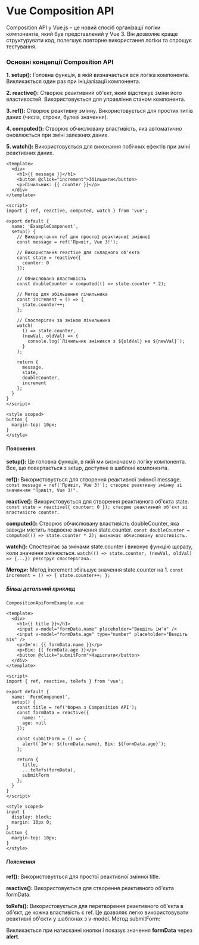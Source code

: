 # Vue Composition API

Composition API у Vue.js – це новий спосіб організації логіки компонентів,
який був представлений у Vue 3. Він дозволяє краще структурувати код, полегшує 
повторне використання логіки та спрощує тестування.

### Основні концепції Composition API

**1. setup():**
Головна функція, в якій визначається вся логіка компонента.
Викликається один раз при ініціалізації компонента.

**2. reactive():**
Створює реактивний об'єкт, який відстежує зміни його властивостей.
Використовується для управління станом компонента.

**3. ref():**
Створює реактивну змінну.
Використовується для простих типів даних (числа, строки, булеві значення).

**4. computed():**
Створює обчислювану властивість, яка автоматично оновлюється при зміні залежних даних.

**5. watch():**
Використовується для виконання побічних ефектів при зміні реактивних даних.


```
<template>
  <div>
    <h1>{{ message }}</h1>
    <button @click="increment">Збільшити</button>
    <p>Лічильник: {{ counter }}</p>
  </div>
</template>

<script>
import { ref, reactive, computed, watch } from 'vue';

export default {
  name: 'ExampleComponent',
  setup() {
    // Використання ref для простої реактивної змінної
    const message = ref('Привіт, Vue 3!');

    // Використання reactive для складного об'єкта
    const state = reactive({
      counter: 0
    });

    // Обчислювана властивість
    const doubleCounter = computed(() => state.counter * 2);

    // Метод для збільшення лічильника
    const increment = () => {
      state.counter++;
    };

    // Спостерігач за зміною лічильника
    watch(
      () => state.counter,
      (newVal, oldVal) => {
        console.log(`Лічильник змінився з ${oldVal} на ${newVal}`);
      }
    );

    return {
      message,
      state,
      doubleCounter,
      increment
    };
  }
}
</script>

<style scoped>
button {
  margin-top: 10px;
}
</style>
```

#### Пояснення

**setup():**
Це головна функція, в якій ми визначаємо логіку компонента. Все, що повертається з setup, доступне в шаблоні компонента.

**ref():**
Використовується для створення реактивної змінної message.
```const message = ref('Привіт, Vue 3!'); створює реактивну змінну зі значенням "Привіт, Vue 3!". ```

**reactive():**
Використовується для створення реактивного об'єкта state.
```const state = reactive({ counter: 0 }); створює реактивний об'єкт зі властивістю counter.```

**computed():**
Створює обчислювану властивість doubleCounter, яка завжди містить подвоєне значення state.counter.
```const doubleCounter = computed(() => state.counter * 2); визначає обчислювану властивість.```

**watch():**
Спостерігає за змінами state.counter і виконує функцію щоразу, коли значення змінюється.
```watch(() => state.counter, (newVal, oldVal) => {...}) реєструє спостерігача.```

**Методи:**
Метод increment збільшує значення state.counter на 1.
```const increment = () => { state.counter++; };```

##### Більш детальний приклад

```
CompositionApiFormExample.vue

<template>
  <div>
    <h1>{{ title }}</h1>
    <input v-model="formData.name" placeholder="Введіть ім'я" />
    <input v-model="formData.age" type="number" placeholder="Введіть вік" />
    <p>Ім'я: {{ formData.name }}</p>
    <p>Вік: {{ formData.age }}</p>
    <button @click="submitForm">Надіслати</button>
  </div>
</template>

<script>
import { ref, reactive, toRefs } from 'vue';

export default {
  name: 'FormComponent',
  setup() {
    const title = ref('Форма з Composition API');
    const formData = reactive({
      name: '',
      age: null
    });

    const submitForm = () => {
      alert(`Ім'я: ${formData.name}, Вік: ${formData.age}`);
    };

    return {
      title,
      ...toRefs(formData),
      submitForm
    };
  }
}
</script>

<style scoped>
input {
  display: block;
  margin: 10px 0;
}
button {
  margin-top: 10px;
}
</style>

```

##### Пояснення
**ref():**
Використовується для простої реактивної змінної title.

**reactive():**
Використовується для створення реактивного об'єкта formData.

**toRefs():**
Використовується для перетворення реактивного об'єкта в об'єкт, де кожна властивість є ref.
Це дозволяє легко використовувати реактивні об'єкти у шаблонах з v-model.
Метод submitForm:

Викликається при натисканні кнопки і показує значення **formData** через **alert**.
